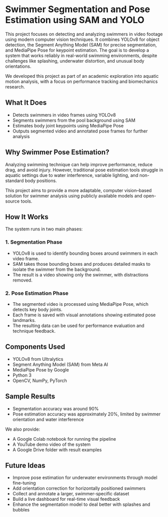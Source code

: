# Swimmer Segmentation and Pose Estimation using SAM and YOLO

This project focuses on detecting and analyzing swimmers in video footage using modern computer vision techniques. It combines YOLOv8 for object detection, the Segment Anything Model (SAM) for precise segmentation, and MediaPipe Pose for keypoint estimation. The goal is to develop a system that works reliably in real-world swimming environments, despite challenges like splashing, underwater distortion, and unusual body orientations.

We developed this project as part of an academic exploration into aquatic motion analysis, with a focus on performance tracking and biomechanics research.

## What It Does

- Detects swimmers in video frames using YOLOv8
- Segments swimmers from the pool background using SAM
- Estimates body joint keypoints using MediaPipe Pose
- Outputs segmented video and annotated pose frames for further analysis

## Why Swimmer Pose Estimation?

Analyzing swimming technique can help improve performance, reduce drag, and avoid injury. However, traditional pose estimation tools struggle in aquatic settings due to water interference, variable lighting, and non-standard body positions.

This project aims to provide a more adaptable, computer vision–based solution for swimmer analysis using publicly available models and open-source tools.

## How It Works

The system runs in two main phases:

### 1. Segmentation Phase

- YOLOv8 is used to identify bounding boxes around swimmers in each video frame.
- SAM takes those bounding boxes and produces detailed masks to isolate the swimmer from the background.
- The result is a video showing only the swimmer, with distractions removed.

### 2. Pose Estimation Phase

- The segmented video is processed using MediaPipe Pose, which detects key body joints.
- Each frame is saved with visual annotations showing estimated pose landmarks.
- The resulting data can be used for performance evaluation and technique feedback.

## Components Used

- YOLOv8 from Ultralytics  
- Segment Anything Model (SAM) from Meta AI  
- MediaPipe Pose by Google  
- Python 3  
- OpenCV, NumPy, PyTorch  

## Sample Results

- Segmentation accuracy was around 90%  
- Pose estimation accuracy was approximately 20%, limited by swimmer orientation and water interference  

We also provide:

- A Google Colab notebook for running the pipeline  
- A YouTube demo video of the system  
- A Google Drive folder with result examples  

## Future Ideas

- Improve pose estimation for underwater environments through model fine-tuning  
- Add orientation correction for horizontally positioned swimmers  
- Collect and annotate a larger, swimmer-specific dataset  
- Build a live dashboard for real-time visual feedback  
- Enhance the segmentation model to deal better with splashes and bubbles  

